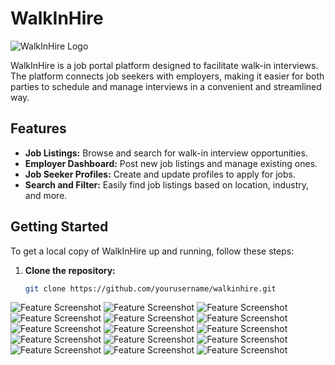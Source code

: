 # WalkInHire

![WalkInHire Logo](/walkinhire.png)

WalkInHire is a job portal platform designed to facilitate walk-in interviews. The platform connects job seekers with employers, making it easier for both parties to schedule and manage interviews in a convenient and streamlined way.

## Features

- **Job Listings:** Browse and search for walk-in interview opportunities.
- **Employer Dashboard:** Post new job listings and manage existing ones.
- **Job Seeker Profiles:** Create and update profiles to apply for jobs.
- **Search and Filter:** Easily find job listings based on location, industry, and more.

## Getting Started

To get a local copy of WalkInHire up and running, follow these steps:

1. **Clone the repository:**

   ```bash
   git clone https://github.com/yourusername/walkinhire.git
   ```

![Feature Screenshot](./public/assets/1.png)
![Feature Screenshot](./public/assets/2.png)
![Feature Screenshot](./public/assets/3.png)
![Feature Screenshot](./public/assets/4.png)
![Feature Screenshot](./public/assets/5.png)
![Feature Screenshot](./public/assets/6.png)
![Feature Screenshot](./public/assets/7.png)
![Feature Screenshot](./public/assets/8.png)
![Feature Screenshot](./public/assets/9.png)
![Feature Screenshot](./public/assets/11.png)
![Feature Screenshot](./public/assets/22.png)
![Feature Screenshot](./public/assets/33.png)
![Feature Screenshot](./public/assets/44.png)
![Feature Screenshot](./public/assets/55.png)
![Feature Screenshot](./public/assets/66.png)
